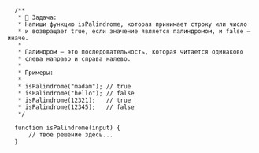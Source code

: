 
      /**
       * 📝 Задача:
       * Напиши функцию isPalindrome, которая принимает строку или число
       * и возвращает true, если значение является палиндромом, и false — иначе.
       * 
       * Палиндром — это последовательность, которая читается одинаково
       * слева направо и справа налево.
       * 
       * Примеры:
       * 
       * isPalindrome("madam"); // true
       * isPalindrome("hello"); // false
       * isPalindrome(12321);   // true
       * isPalindrome(12345);   // false
       */
      
      function isPalindrome(input) {
          // твое решение здесь...
      }
  
